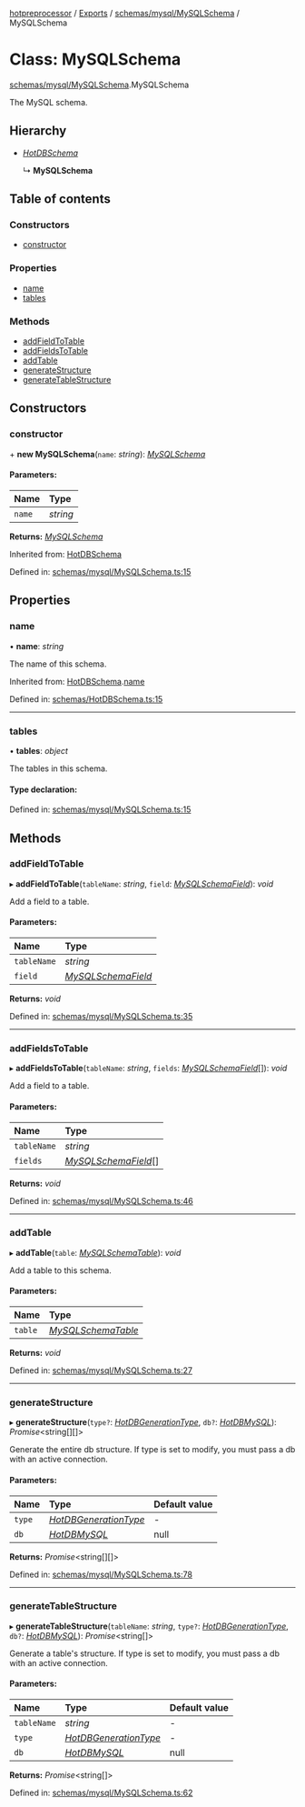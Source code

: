 [hotpreprocessor](../README.md) / [Exports](../modules.md) / [schemas/mysql/MySQLSchema](../modules/schemas_mysql_mysqlschema.md) / MySQLSchema

# Class: MySQLSchema

[schemas/mysql/MySQLSchema](../modules/schemas_mysql_mysqlschema.md).MySQLSchema

The MySQL schema.

## Hierarchy

* [*HotDBSchema*](schemas_hotdbschema.hotdbschema.md)

  ↳ **MySQLSchema**

## Table of contents

### Constructors

- [constructor](schemas_mysql_mysqlschema.mysqlschema.md#constructor)

### Properties

- [name](schemas_mysql_mysqlschema.mysqlschema.md#name)
- [tables](schemas_mysql_mysqlschema.mysqlschema.md#tables)

### Methods

- [addFieldToTable](schemas_mysql_mysqlschema.mysqlschema.md#addfieldtotable)
- [addFieldsToTable](schemas_mysql_mysqlschema.mysqlschema.md#addfieldstotable)
- [addTable](schemas_mysql_mysqlschema.mysqlschema.md#addtable)
- [generateStructure](schemas_mysql_mysqlschema.mysqlschema.md#generatestructure)
- [generateTableStructure](schemas_mysql_mysqlschema.mysqlschema.md#generatetablestructure)

## Constructors

### constructor

\+ **new MySQLSchema**(`name`: *string*): [*MySQLSchema*](schemas_mysql_mysqlschema.mysqlschema.md)

#### Parameters:

Name | Type |
:------ | :------ |
`name` | *string* |

**Returns:** [*MySQLSchema*](schemas_mysql_mysqlschema.mysqlschema.md)

Inherited from: [HotDBSchema](schemas_hotdbschema.hotdbschema.md)

Defined in: [schemas/mysql/MySQLSchema.ts:15](https://github.com/OurFreeLight/HotPreprocessor/blob/5a339e8/src/schemas/mysql/MySQLSchema.ts#L15)

## Properties

### name

• **name**: *string*

The name of this schema.

Inherited from: [HotDBSchema](schemas_hotdbschema.hotdbschema.md).[name](schemas_hotdbschema.hotdbschema.md#name)

Defined in: [schemas/HotDBSchema.ts:15](https://github.com/OurFreeLight/HotPreprocessor/blob/5a339e8/src/schemas/HotDBSchema.ts#L15)

___

### tables

• **tables**: *object*

The tables in this schema.

#### Type declaration:

Defined in: [schemas/mysql/MySQLSchema.ts:15](https://github.com/OurFreeLight/HotPreprocessor/blob/5a339e8/src/schemas/mysql/MySQLSchema.ts#L15)

## Methods

### addFieldToTable

▸ **addFieldToTable**(`tableName`: *string*, `field`: [*MySQLSchemaField*](schemas_mysql_mysqlschemafield.mysqlschemafield.md)): *void*

Add a field to a table.

#### Parameters:

Name | Type |
:------ | :------ |
`tableName` | *string* |
`field` | [*MySQLSchemaField*](schemas_mysql_mysqlschemafield.mysqlschemafield.md) |

**Returns:** *void*

Defined in: [schemas/mysql/MySQLSchema.ts:35](https://github.com/OurFreeLight/HotPreprocessor/blob/5a339e8/src/schemas/mysql/MySQLSchema.ts#L35)

___

### addFieldsToTable

▸ **addFieldsToTable**(`tableName`: *string*, `fields`: [*MySQLSchemaField*](schemas_mysql_mysqlschemafield.mysqlschemafield.md)[]): *void*

Add a field to a table.

#### Parameters:

Name | Type |
:------ | :------ |
`tableName` | *string* |
`fields` | [*MySQLSchemaField*](schemas_mysql_mysqlschemafield.mysqlschemafield.md)[] |

**Returns:** *void*

Defined in: [schemas/mysql/MySQLSchema.ts:46](https://github.com/OurFreeLight/HotPreprocessor/blob/5a339e8/src/schemas/mysql/MySQLSchema.ts#L46)

___

### addTable

▸ **addTable**(`table`: [*MySQLSchemaTable*](schemas_mysql_mysqlschematable.mysqlschematable.md)): *void*

Add a table to this schema.

#### Parameters:

Name | Type |
:------ | :------ |
`table` | [*MySQLSchemaTable*](schemas_mysql_mysqlschematable.mysqlschematable.md) |

**Returns:** *void*

Defined in: [schemas/mysql/MySQLSchema.ts:27](https://github.com/OurFreeLight/HotPreprocessor/blob/5a339e8/src/schemas/mysql/MySQLSchema.ts#L27)

___

### generateStructure

▸ **generateStructure**(`type?`: [*HotDBGenerationType*](../enums/schemas_hotdbschema.hotdbgenerationtype.md), `db?`: [*HotDBMySQL*](schemas_hotdbmysql.hotdbmysql.md)): *Promise*<string[][]\>

Generate the entire db structure. If type is set to modify, you must pass a db with an
active connection.

#### Parameters:

Name | Type | Default value |
:------ | :------ | :------ |
`type` | [*HotDBGenerationType*](../enums/schemas_hotdbschema.hotdbgenerationtype.md) | - |
`db` | [*HotDBMySQL*](schemas_hotdbmysql.hotdbmysql.md) | null |

**Returns:** *Promise*<string[][]\>

Defined in: [schemas/mysql/MySQLSchema.ts:78](https://github.com/OurFreeLight/HotPreprocessor/blob/5a339e8/src/schemas/mysql/MySQLSchema.ts#L78)

___

### generateTableStructure

▸ **generateTableStructure**(`tableName`: *string*, `type?`: [*HotDBGenerationType*](../enums/schemas_hotdbschema.hotdbgenerationtype.md), `db?`: [*HotDBMySQL*](schemas_hotdbmysql.hotdbmysql.md)): *Promise*<string[]\>

Generate a table's structure. If type is set to modify, you must pass a db with an
active connection.

#### Parameters:

Name | Type | Default value |
:------ | :------ | :------ |
`tableName` | *string* | - |
`type` | [*HotDBGenerationType*](../enums/schemas_hotdbschema.hotdbgenerationtype.md) | - |
`db` | [*HotDBMySQL*](schemas_hotdbmysql.hotdbmysql.md) | null |

**Returns:** *Promise*<string[]\>

Defined in: [schemas/mysql/MySQLSchema.ts:62](https://github.com/OurFreeLight/HotPreprocessor/blob/5a339e8/src/schemas/mysql/MySQLSchema.ts#L62)
